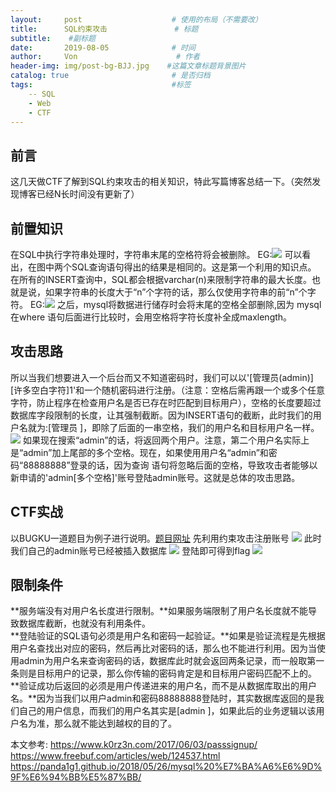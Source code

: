 ```yaml
---
layout:     post                    # 使用的布局（不需要改）
title:      SQL约束攻击               # 标题 
subtitle:    #副标题
date:       2019-08-05              # 时间
author:     Von                      # 作者
header-img: img/post-bg-BJJ.jpg    #这篇文章标题背景图片
catalog: true                       # 是否归档
tags:                               #标签
    -- SQL
    - Web
    - CTF
---
```

前言
---
这几天做CTF了解到SQL约束攻击的相关知识，特此写篇博客总结一下。（突然发现博客已经N长时间没有更新了）

前置知识
---
在SQL中执行字符串处理时，字符串末尾的空格符将会被删除。
EG:![](http://VonLYC.github.io/img/blog2-1.png)
可以看出，在图中两个SQL查询语句得出的结果是相同的。这是第一个利用的知识点。
在所有的INSERT查询中，SQL都会根据varchar(n)来限制字符串的最大长度。也就是说，如果字符串的长度大于“n”个字符的话，那么仅使用字符串的前“n”个字符。
EG:![](http://VonLYC.github.io/img/blog2-2.png)
之后，mysql将数据进行储存时会将末尾的空格全部删除,因为 mysql 在where 语句后面进行比较时，会用空格将字符长度补全成maxlength。

攻击思路
---
所以当我们想要进入一个后台而又不知道密码时，我们可以以'[管理员(admin)][许多空白字符]1'和一个随机密码进行注册。（注意：空格后需再跟一个或多个任意字符，防止程序在检查用户名是否已存在时匹配到目标用户），空格的长度要超过数据库字段限制的长度，让其强制截断。因为INSERT语句的截断，此时我们的用户名就为:[管理员   ]，即除了后面的一串空格，我们的用户名和目标用户名一样。
![](http://VonLYC.github.io/img/blog2-3.png)
如果现在搜索“admin”的话，将返回两个用户。注意，第二个用户名实际上是“admin”加上尾部的多个空格。现在，如果使用用户名“admin”和密码“88888888”登录的话，因为查询
语句将忽略后面的空格，导致攻击者能够以新申请的'admin[多个空格]'账号登陆admin账号。这就是总体的攻击思路。

CTF实战
---
以BUGKU一道题目为例子进行说明。[题目网址](http://123.206.31.85:49163/index.php)
先利用约束攻击注册账号
![](http://VonLYC.github.io/img/blog2-4.png)
此时我们自己的admin账号已经被插入数据库
![](http://VonLYC.github.io/img/blog2-5.png)
登陆即可得到flag
![](http://VonLYC.github.io/img/blog2-6.png)

限制条件
---
**服务端没有对用户名长度进行限制。**如果服务端限制了用户名长度就不能导致数据库截断，也就没有利用条件。<br>
**登陆验证的SQL语句必须是用户名和密码一起验证。**如果是验证流程是先根据用户名查找出对应的密码，然后再比对密码的话，那么也不能进行利用。因为当使用admin为用户名来查询密码的话，数据库此时就会返回两条记录，而一般取第一条则是目标用户的记录，那么你传输的密码肯定是和目标用户密码匹配不上的。<br>
**验证成功后返回的必须是用户传递进来的用户名，而不是从数据库取出的用户名。**因为当我们以用户admin和密码88888888登陆时，其实数据库返回的是我们自己的用户信息，而我们的用户名其实是[admin      ]，如果此后的业务逻辑以该用户名为准，那么就不能达到越权的目的了。

本文参考:
<https://www.k0rz3n.com/2017/06/03/passsignup/><br>
<https://www.freebuf.com/articles/web/124537.html><br>
<https://panda1g1.github.io/2018/05/26/mysql%20%E7%BA%A6%E6%9D%9F%E6%94%BB%E5%87%BB/><br>
